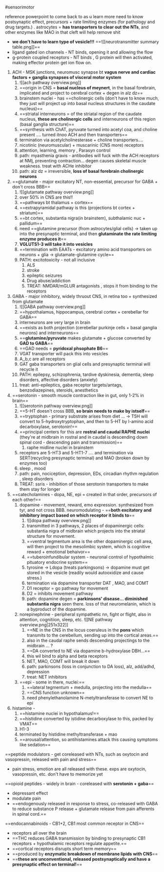 #sensorimotor 

reference powerpoint to come back to as u learn more
need to know postsynaptic effect, precursors + rate limiting enzymes (for pathology and drug targets.) . 
astrocytes = **has transporters to clear out the NTs**, and other enzymes like MAO in that cleft will help remove shit 
- **we don't have to learn type of vesicle!!!**
==![[neurotransmitter summary table.png]]==
- ligand gated ion channels - NT binds, opening it and allowing the flow 
- g-protein coupled receptors - NT binds , G protein will then activated, making effector protein get ion flow on. 

1. ACH - MSK junctions, neuromusc synapse bt **vagus nerve and cardiac factors + ganglia synapses of visceral motor system**
	1. ![[ach pathway overview.png]]
	2. ==origin in CNS = **basal nucleus of meynert**, in the basal forebrain, implicated and project to cerebral cortex + degen in alz dz==
	3. brainstem nuclei - has ==cholinergic cells (don't have to know much, they just will project up into basal nucleus structures in the caudate nucleus)==
	4. ==striatal interneurons = of the striatal region of the caudate nucleus, **these are cholinergic cells** and interneurons of this region (basal ganglia structure)==
	5. ==synthesis with ChAT, pyruvate turned into acetyl coa, and choline present .... turned itnoo ACH and then transporters== 
	6. termination via acetylcholinesterase + choline transporters.... 
	7. nicotinic (neuromuscular) + muscarinic (CNS more) receptors 
	8. attention, learning, memory , Parasyn control 
	9. path: myasthenia gravis - antibodies will fuck with the ACH receptors at NMj, preventing contraction... degen causes skeletal muscle weakness. treat with ACHe inhibitor
	10. path: alz dz = irreversible, **loss of basal forebrain cholinergic neurons**
2. ==glutamate - major excitatory NT, non-essential, precursor for GABA + don't cross BBB==
	1. ![[glutamate pathway overview.png]]
	2. over 50% in CNS are this!!
	3. ==pathways bt thalamus + cortex==
	4. ==extrapyramidal pathway is this (projections bt cortex + striatum)==
	5. ==bt cortex, substantia nigra(in brainstem), subthalamic nuc + pallidum== 
	6.  need ==glutamine precursor (from astrocytes/glial cells) -> taken up into the presynaptic terminal, and then **glutaminate the rate limiting enzyme produces it**==
	7. **VGLUTS1-3 will take it into vesicles** 
	8. ==termination with EAATs - excitatory amino acid transporters on neurons + glia -> glutamate-glutamine cycle== 
	9. PATH: excitotoxicity - not all inclusive 
		1. ALS
		2. stroke
		3. epileptic seizures
		4. Drug abuse/addiction 
		5. TREAT: NMDAR/mGLUR antagonists , stops it from binding to the receptors 
3. GABA - major inhibitory, widely thruout CNS, in retina too + synthesized from glutamate
	1. ![[GABA pathway overview.png]]
	2. ==hypothalamus, hippocampus, cerebral cortex + cerebellar for GABA== 
	3. interneurons are very large in brain 
	4. ==exists as both projection (cerebellar purkinje cells + basal ganglia neurons) and interneurons== 
	5. ==**glutamine/pyruvate** makes glutamate + glucose converted by **GAD to GABA**==
	6. ==GAD needs = **pyridoxal phsophate B6**==
	7. VGAT transporter will pack this into vesicles 
	8. A,,b,c are all receptors 
	9. GAT gaba transporters on glial cells and presynaptic terminal will recycle it 
	10. PATH: epilepsy, schizophrenia, tardive dyskinesia, dementia, sleep disorders, affective disorders (anxiety)
	11. treat: anti-epileptics, gaba receptor targets/antags, benzodiazepines, steroids, anesthetics 
4. ==serotonin - smooth muscle contraction like in gut, only 1-2% in brain==
	1. ![[serotonin pathway overview.png]]
	2. ==5-HT doesn't cross BBB, **so brain needs to make by istself**==
	3. ==tryptophan - primary substrate arises from diet ... -> T5H will convert to 5-hydroxytryptophan, and then to 5-HT by l-amino acid decarboxylase, serotonin!== 
	4. ==principal centers for this are **rostral and caudal RAPHE nuclei** (they're at midbrain in rostral and in caudal is descending down spinal cord - descending pain and transmission)== 
		1. raphe midline nuclei in brainstem 
	5. receptors are 5-HT3 and 5-HT1-7 .... and termination via SERT(recycling presynaptic terminal) and MAO (broken down by enzymes too)
	6. sleep , mood 
	7. path: pain, nociception, depression, EDs, circadian rhythm regulation , sleep disorders
	8. TREAT: ssris - inhibition of those serotonin transporters to make them stay for longer
5. ==catecholamines - dopa, NE, epi = created in that order, precursors of each other!==
	1. dopamine - movement, reward, emo expression. synthesized from tyr, and not cross BBB. neuromodulating - ==**both excitatory and inhibitory impact based on which receptor it binds to**==
		1. ![[dopa pathway overview.png]]
		2. transmitted in 3 pathways, 2 places of dopaminergic cells: substantia nigra of midbrain which projects into the striatal structure for movement. 
		3. ==ventral tegmentum area is the other dopaminergic cell area, will then project to the mesolimbic system, which is cognitive reward + emotional behaivor== 
		4. ==tuberoinfundibular system - neuronal control of hypothalmic pituatory endocrine system== 
		5. tyrosine -> Ldopa (treats parkingsons) -> dopamine must get stored in the vesicle (readily would autooxidize and cause stress.)
		6. termination via dopamine transporter DAT , MAO, and COMT
		7. D1 receptor = go pathway for movement
		8. D2 = inhibits movement pathway 
		9. path: dopamine degen = **parkinsons' disease... diminished substantia nigra** seen there. loss of that neuromelanin, which is a byproduct of the dopamine. 
	2. norepinephrine - peripheral sympathetic nn, fight or flight, also in attention, cognitiion, sleep, etc. ![[NE pathway overview.png|251x322]]
		1. ==NE in the CNS in the locus coeruleus in the **pons** which transmits to the cerebellum, sending up into the cortical areas.== 
		2. also in the caudal raphe sends descending projectings to the midbrain ... ? 
		3. ==DA converted to NE via dopamine b-hydroxylase DBH...== 
		4. this wil bind to alpha and beta receptors 
		5. NET, MAO, COMT will break it down 
		6. path: parkinsons (loss in conjunction to DA loss), alz, add/adhd, depression
		7. treat: NET inhibitors
	3. ==epi - some in there, nuclei:==
		1. ==lateral tegmentum + medulla, projecting into the medulla== 
		2. ==CNS function unknown== 
		3. need phenylethanolamine N-metyltransferase to convert NE to epi 
6. histamine - 
	1. ==histamine nuclei in hypothalamus!==
	2. ==histidine converted by istidine decarboxylase to this, packed by VMAT==
	3. H1-3 
	4. terminated by histidine methyltransferase + mao 
	5. ==arousal/attention, so antihistamines attack this causing symptoms like sedation== 

==peptide modulators - get coreleased with NTs, such as oxytocin and vasopressin, released with pain and stress==
- pain stress, emotion are all released with these. exps are oxytocin, vasopressin, etc. don't have to memorize yet 

==opioid peptides - widely in brain - coreleased with **serotonin + gaba**== 
- depressant effect
- modulate pain 
- ==endogenously released in response to stress, co-released with GABA to reduce substance P release + glutamate release from pain afferents in spinal cord.== 

==endocannabinoids - CB1+2, CB1 most common receptor in CNS==
- receptors all over the brain 
- ==THC reduces GABA transmission by binding to presynaptic CB1 receptors + hypothalamic receptors regulate appetite.== 
- ==cortical receptors disrupts short term memory== 
- ==produced by **enzymatic breakdown of membrane lipids with CNS**==
- ==**these are unconventional, released postsynaptically and have a presynaptic effect on terminal!**==
